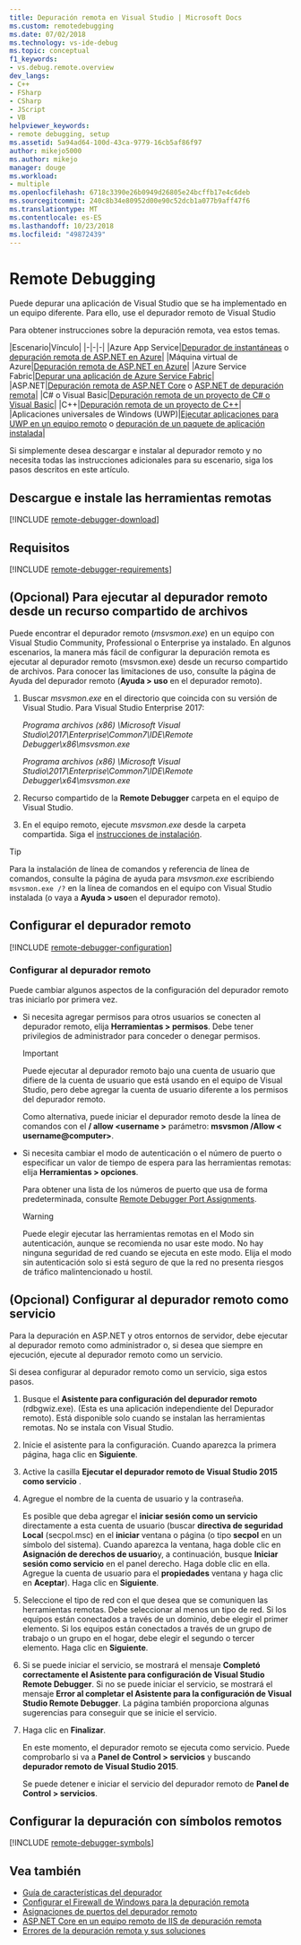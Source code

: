 ```yaml
---
title: Depuración remota en Visual Studio | Microsoft Docs
ms.custom: remotedebugging
ms.date: 07/02/2018
ms.technology: vs-ide-debug
ms.topic: conceptual
f1_keywords:
- vs.debug.remote.overview
dev_langs:
- C++
- FSharp
- CSharp
- JScript
- VB
helpviewer_keywords:
- remote debugging, setup
ms.assetid: 5a94ad64-100d-43ca-9779-16cb5af86f97
author: mikejo5000
ms.author: mikejo
manager: douge
ms.workload:
- multiple
ms.openlocfilehash: 6718c3390e26b0949d26805e24bcffb17e4c6deb
ms.sourcegitcommit: 240c8b34e80952d00e90c52dcb1a077b9aff47f6
ms.translationtype: MT
ms.contentlocale: es-ES
ms.lasthandoff: 10/23/2018
ms.locfileid: "49872439"
---
```

# <a name="remote-debugging"></a>Remote Debugging
Puede depurar una aplicación de Visual Studio que se ha implementado en un equipo diferente. Para ello, use el depurador remoto de Visual Studio

Para obtener instrucciones sobre la depuración remota, vea estos temas.

|Escenario|Vínculo|
|-|-|-|
|Azure App Service|[Depurador de instantáneas](../debugger/debug-live-azure-applications.md) o [depuración remota de ASP.NET en Azure](../debugger/remote-debugging-azure.md)|
|Máquina virtual de Azure|[Depuración remota de ASP.NET en Azure](../debugger/remote-debugging-azure.md)|
|Azure Service Fabric|[Depurar una aplicación de Azure Service Fabric](/azure/service-fabric/service-fabric-debugging-your-application#debug-a-remote-service-fabric-application)|
|ASP.NET|[Depuración remota de ASP.NET Core](../debugger/remote-debugging-aspnet-on-a-remote-iis-computer.md) o [ASP.NET de depuración remota](../debugger/remote-debugging-aspnet-on-a-remote-iis-7-5-computer.md)|
|C# o Visual Basic|[Depuración remota de un proyecto de C# o Visual Basic](../debugger/remote-debugging-csharp.md)|
|C++|[Depuración remota de un proyecto de C++](../debugger/remote-debugging-cpp.md)|
|Aplicaciones universales de Windows (UWP)|[Ejecutar aplicaciones para UWP en un equipo remoto](../debugger/run-windows-store-apps-on-a-remote-machine.md) o [depuración de un paquete de aplicación instalada](../debugger/debug-installed-app-package.md)|

Si simplemente desea descargar e instalar al depurador remoto y no necesita todas las instrucciones adicionales para su escenario, siga los pasos descritos en este artículo.

## <a name="download-and-install-the-remote-tools"></a>Descargue e instale las herramientas remotas

[!INCLUDE [remote-debugger-download](../debugger/includes/remote-debugger-download.md)]

## <a name="requirements_msvsmon"></a> Requisitos

[!INCLUDE [remote-debugger-requirements](../debugger/includes/remote-debugger-requirements.md)]

## <a name="fileshare_msvsmon"></a> (Opcional) Para ejecutar al depurador remoto desde un recurso compartido de archivos

Puede encontrar el depurador remoto (*msvsmon.exe*) en un equipo con Visual Studio Community, Professional o Enterprise ya instalado. En algunos escenarios, la manera más fácil de configurar la depuración remota es ejecutar al depurador remoto (msvsmon.exe) desde un recurso compartido de archivos. Para conocer las limitaciones de uso, consulte la página de Ayuda del depurador remoto (**Ayuda > uso** en el depurador remoto).

1. Buscar *msvsmon.exe* en el directorio que coincida con su versión de Visual Studio. Para Visual Studio Enterprise 2017:

      *Programa archivos (x86) \Microsoft Visual Studio\2017\Enterprise\Common7\IDE\Remote Debugger\x86\msvsmon.exe*

      *Programa archivos (x86) \Microsoft Visual Studio\2017\Enterprise\Common7\IDE\Remote Debugger\x64\msvsmon.exe*

2. Recurso compartido de la **Remote Debugger** carpeta en el equipo de Visual Studio.

3. En el equipo remoto, ejecute *msvsmon.exe* desde la carpeta compartida. Siga el [instrucciones de instalación](#bkmk_setup).

> [!TIP]
> Para la instalación de línea de comandos y referencia de línea de comandos, consulte la página de ayuda para *msvsmon.exe* escribiendo ``msvsmon.exe /?`` en la línea de comandos en el equipo con Visual Studio instalada (o vaya a **Ayuda > uso**en el depurador remoto).

## <a name="bkmk_setup"></a> Configurar el depurador remoto

[!INCLUDE [remote-debugger-configuration](../debugger/includes/remote-debugger-configuration.md)]

### <a name="configure_msvsmon"></a> Configurar al depurador remoto
Puede cambiar algunos aspectos de la configuración del depurador remoto tras iniciarlo por primera vez.

-   Si necesita agregar permisos para otros usuarios se conecten al depurador remoto, elija **Herramientas > permisos**. Debe tener privilegios de administrador para conceder o denegar permisos.

     > [!IMPORTANT]
     > Puede ejecutar al depurador remoto bajo una cuenta de usuario que difiere de la cuenta de usuario que está usando en el equipo de Visual Studio, pero debe agregar la cuenta de usuario diferente a los permisos del depurador remoto.

     Como alternativa, puede iniciar el depurador remoto desde la línea de comandos con el **/ allow \<username >** parámetro: **msvsmon /Allow \< username@computer>**.

-   Si necesita cambiar el modo de autenticación o el número de puerto o especificar un valor de tiempo de espera para las herramientas remotas: elija **Herramientas > opciones**.

     Para obtener una lista de los números de puerto que usa de forma predeterminada, consulte [Remote Debugger Port Assignments](../debugger/remote-debugger-port-assignments.md).

     > [!WARNING]
     >  Puede elegir ejecutar las herramientas remotas en el Modo sin autenticación, aunque se recomienda no usar este modo. No hay ninguna seguridad de red cuando se ejecuta en este modo. Elija el modo sin autenticación solo si está seguro de que la red no presenta riesgos de tráfico malintencionado u hostil.

##  <a name="bkmk_configureService"></a> (Opcional) Configurar al depurador remoto como servicio
Para la depuración en ASP.NET y otros entornos de servidor, debe ejecutar al depurador remoto como administrador o, si desea que siempre en ejecución, ejecute al depurador remoto como un servicio.

 Si desea configurar al depurador remoto como un servicio, siga estos pasos.

1. Busque el **Asistente para configuración del depurador remoto** (rdbgwiz.exe). (Esta es una aplicación independiente del Depurador remoto). Está disponible solo cuando se instalan las herramientas remotas. No se instala con Visual Studio.

2. Inicie el asistente para la configuración. Cuando aparezca la primera página, haga clic en **Siguiente**.

3. Active la casilla **Ejecutar el depurador remoto de Visual Studio 2015 como servicio** .

4. Agregue el nombre de la cuenta de usuario y la contraseña.

    Es posible que deba agregar el **iniciar sesión como un servicio** directamente a esta cuenta de usuario (buscar **directiva de seguridad Local** (secpol.msc) en el **iniciar** ventana o página (o tipo  **secpol** en un símbolo del sistema). Cuando aparezca la ventana, haga doble clic en **Asignación de derechos de usuario**y, a continuación, busque **Iniciar sesión como servicio** en el panel derecho. Haga doble clic en ella. Agregue la cuenta de usuario para el **propiedades** ventana y haga clic en **Aceptar**). Haga clic en **Siguiente**.

5. Seleccione el tipo de red con el que desea que se comuniquen las herramientas remotas. Debe seleccionar al menos un tipo de red. Si los equipos están conectados a través de un dominio, debe elegir el primer elemento. Si los equipos están conectados a través de un grupo de trabajo o un grupo en el hogar, debe elegir el segundo o tercer elemento. Haga clic en **Siguiente**.

6. Si se puede iniciar el servicio, se mostrará el mensaje **Completó correctamente el Asistente para configuración de Visual Studio Remote Debugger**. Si no se puede iniciar el servicio, se mostrará el mensaje **Error al completar el Asistente para la configuración de Visual Studio Remote Debugger**. La página también proporciona algunas sugerencias para conseguir que se inicie el servicio.

7. Haga clic en **Finalizar**.

   En este momento, el depurador remoto se ejecuta como servicio. Puede comprobarlo si va a **Panel de Control > servicios** y buscando **depurador remoto de Visual Studio 2015**.

   Se puede detener e iniciar el servicio del depurador remoto de **Panel de Control > servicios**.

## <a name="set-up-debugging-with-remote-symbols"></a>Configurar la depuración con símbolos remotos

[!INCLUDE [remote-debugger-symbols](../debugger/includes/remote-debugger-symbols.md)]

## <a name="see-also"></a>Vea también

- [Guía de características del depurador](../debugger/debugger-feature-tour.md)
- [Configurar el Firewall de Windows para la depuración remota](../debugger/configure-the-windows-firewall-for-remote-debugging.md)
- [Asignaciones de puertos del depurador remoto](../debugger/remote-debugger-port-assignments.md)
- [ASP.NET Core en un equipo remoto de IIS de depuración remota](../debugger/remote-debugging-aspnet-on-a-remote-iis-computer.md)
- [Errores de la depuración remota y sus soluciones](../debugger/remote-debugging-errors-and-troubleshooting.md)